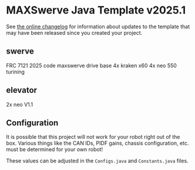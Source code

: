 # MAXSwerve Java Template v2025.1

See [the online changelog](https://github.com/REVrobotics/MAXSwerve-Java-Template/blob/main/CHANGELOG.md) for information about updates to the template that may have been released since you created your project.

## swerve

FRC 7121 2025 code 
maxswerve drive base 
4x kraken x60
4x neo 550 turining


## elevator

2x neo V1.1

## Configuration

It is possible that this project will not work for your robot right out of the box. Various things like the CAN IDs, PIDF gains, chassis configuration, etc. must be determined for your own robot!

These values can be adjusted in the `Configs.java` and `Constants.java` files.

